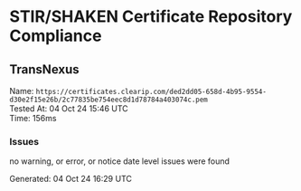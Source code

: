 # STIR/SHAKEN Certificate Repository Compliance

## TransNexus

Name: `https://certificates.clearip.com/ded2dd05-658d-4b95-9554-d30e2f15e26b/2c77835be754eec8d1d78784a403074c.pem`\
Tested At: 04 Oct 24 15:46 UTC\
Time: 156ms

### Issues

no warning, or error, or notice date level issues were found

Generated: 04 Oct 24 16:29 UTC